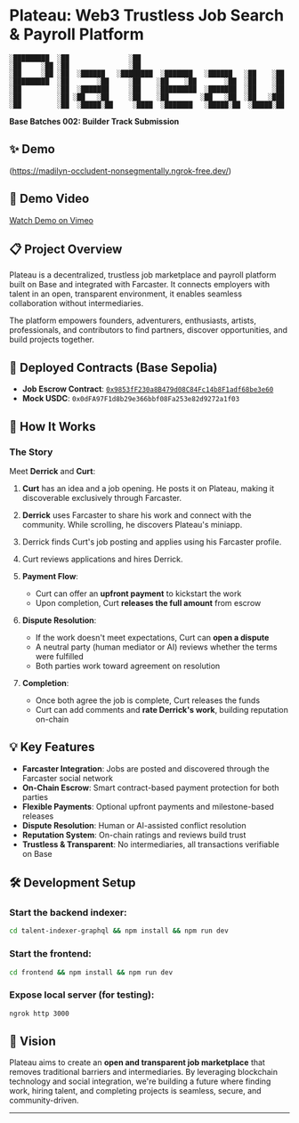 # Plateau: Web3 Trustless Job Search & Payroll Platform
```
░█████████  ░██               ░██                                     
░██     ░██ ░██               ░██                                     
░██     ░██ ░██  ░██████   ░████████  ░███████   ░██████   ░██    ░██ 
░█████████  ░██       ░██     ░██    ░██    ░██       ░██  ░██    ░██ 
░██         ░██  ░███████     ░██    ░█████████  ░███████  ░██    ░██ 
░██         ░██ ░██   ░██     ░██    ░██        ░██   ░██  ░██   ░███ 
░██         ░██  ░█████░██     ░████  ░███████   ░█████░██  ░█████░██ 
```                           
                                                                                                                                    

**Base Batches 002: Builder Track Submission**
## ✨ Demo
(https://madilyn-occludent-nonsegmentally.ngrok-free.dev/)

## 🎥 Demo Video
[Watch Demo on Vimeo](https://vimeo.com/1130020067?share=copy&fl=sv&fe=ci)

## 📋 Project Overview

Plateau is a decentralized, trustless job marketplace and payroll platform built on Base and integrated with Farcaster. It connects employers with talent in an open, transparent environment, it enables seamless collaboration without intermediaries.

The platform empowers founders, adventurers, enthusiasts, artists, professionals, and contributors to find partners, discover opportunities, and build projects together.

## 🚀 Deployed Contracts (Base Sepolia)

- **Job Escrow Contract**: [`0x9853fF230a8B479d08C84Fc14b8F1adf68be3e60`](https://sepolia.basescan.org/address/0x9853fF230a8B479d08C84Fc14b8F1adf68be3e60)
- **Mock USDC**: `0x0dFA97F1d8b29e366bbf08Fa253e82d9272a1f03`

## 🎯 How It Works

### The Story

Meet **Derrick** and **Curt**:

1. **Curt** has an idea and a job opening. He posts it on Plateau, making it discoverable exclusively through Farcaster.

2. **Derrick** uses Farcaster to share his work and connect with the community. While scrolling, he discovers Plateau's miniapp.

3. Derrick finds Curt's job posting and applies using his Farcaster profile.

4. Curt reviews applications and hires Derrick.

5. **Payment Flow**:
   - Curt can offer an **upfront payment** to kickstart the work
   - Upon completion, Curt **releases the full amount** from escrow

6. **Dispute Resolution**:
   - If the work doesn't meet expectations, Curt can **open a dispute**
   - A neutral party (human mediator or AI) reviews whether the terms were fulfilled
   - Both parties work toward agreement on resolution

7. **Completion**:
   - Once both agree the job is complete, Curt releases the funds
   - Curt can add comments and **rate Derrick's work**, building reputation on-chain

## 💡 Key Features

- **Farcaster Integration**: Jobs are posted and discovered through the Farcaster social network
- **On-Chain Escrow**: Smart contract-based payment protection for both parties
- **Flexible Payments**: Optional upfront payments and milestone-based releases
- **Dispute Resolution**: Human or AI-assisted conflict resolution
- **Reputation System**: On-chain ratings and reviews build trust
- **Trustless & Transparent**: No intermediaries, all transactions verifiable on Base

## 🛠️ Development Setup

### Start the backend indexer:
```bash
cd talent-indexer-graphql && npm install && npm run dev
```

### Start the frontend:
```bash
cd frontend && npm install && npm run dev 
```

### Expose local server (for testing):
```bash
ngrok http 3000
```

## 🌟 Vision

Plateau aims to create an **open and transparent job marketplace** that removes traditional barriers and intermediaries. By leveraging blockchain technology and social integration, we're building a future where finding work, hiring talent, and completing projects is seamless, secure, and community-driven.

---
